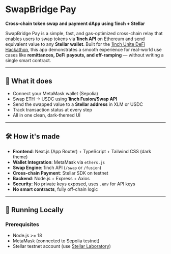 # SwapBridge Pay

**Cross-chain token swap and payment dApp using 1inch + Stellar**

SwapBridge Pay is a simple, fast, and gas-optimized cross-chain relay that enables users to swap tokens via **1inch API** on Ethereum and send equivalent value to any **Stellar wallet**. Built for the [1inch Unite DeFi Hackathon](https://unite.1inch.dev), this app demonstrates a smooth experience for real-world use cases like **remittances, DeFi payouts, and off-ramping** — without writing a single smart contract.

---

## 🌉 What it does

- Connect your MetaMask wallet (Sepolia)
- Swap ETH → USDC using **1inch Fusion/Swap API**
- Send the swapped value to a **Stellar address** in XLM or USDC
- Track transaction status at every step
- All in one clean, dark-themed UI

---

## 🛠️ How it's made

- **Frontend**: Next.js (App Router) + TypeScript + Tailwind CSS (dark theme)
- **Wallet Integration**: MetaMask via `ethers.js`
- **Swap Engine**: 1inch API (`/swap` or `/fusion`)
- **Cross-chain Payment**: Stellar SDK on testnet
- **Backend**: Node.js + Express + Axios
- **Security**: No private keys exposed, uses `.env` for API keys
- **No smart contracts**, fully off-chain logic

---

## 🔧 Running Locally

### Prerequisites
- Node.js >= 18
- MetaMask (connected to Sepolia testnet)
- Stellar testnet account (use [Stellar Laboratory](https://laboratory.stellar.org))


